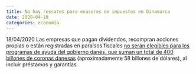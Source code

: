 ```yaml
---
title: No hay rescates para evasores de impuestos en Dinamarca
date: 2020-04-18
categories: economía
---
```


18/04/2020 Las empresas que pagan dividendos, recompran acciones propias o están registradas en paraísos fiscales [no serán elegibles para los programas de ayuda del gobierno danés, que suman un total de 400 billones de coronas danesas](https://www.bloomberg.com/news/articles/2020-04-18/denmark-extends-business-aid-to-increase-spending-by-15-billion) (aproximadamente 58 billones de dólares), al incluir préstamos y garantías.

<!-- more -->
